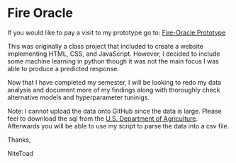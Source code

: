 # Fire Oracle

If you would like to pay a visit to my prototype go to:
[Fire-Oracle Prototype](https://dato-jr.github.io/fire-oracle/html/index.html)

This was originally a class project that included to create a website
implementing HTML, CSS, and JavaScript.
However, I decided to include some machine learning in python though
it was not the main focus I was able to produce a predicted response.

Now that I have completed my semester, I will be looking to redo my data
analysis and document more of my findings along with thoroughly
check alternative models and hyperparameter tuninigs.

Note: I cannot upload the data onto GitHub since the data is large.
Please feel to download the sql from the [U.S. Department of Agriculture](https://www.fs.usda.gov/rds/archive/catalog/RDS-2013-0009.6).
Afterwards you will be able to use my script to parse the data into
a csv file.

Thanks,

NiteToad

